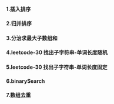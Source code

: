 #### 1.插入排序

#### 2.归并排序

#### 3.分治求最大子数组和

#### 4.leetcode-30 找出子字符串-单词长度随机

#### 5.leetcode-30 找出子字符串-单词长度固定

#### 6.binarySearch

#### 7.数组去重